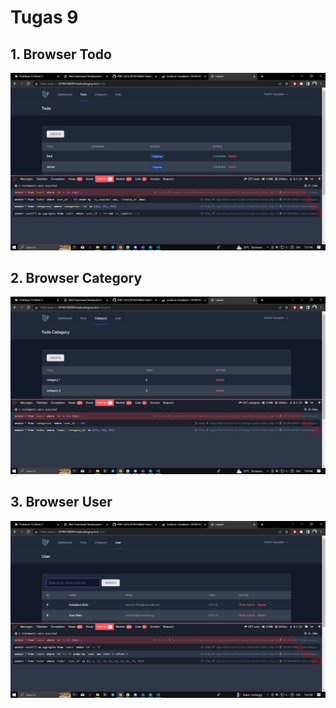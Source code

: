 # Tugas 9

## 1. Browser Todo
![Alt text](screenshot/tugas9/Browser%20Todo.jpg)
## 2. Browser Category
![Alt text](screenshot/tugas9/Browser%20Category.jpg)
## 3. Browser User
![Alt text](screenshot/tugas9/Browser%20User.jpg)
